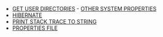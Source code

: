 * [GET USER DIRECTORIES](system/README.md) - [OTHER SYSTEM PROPERTIES](https://docs.oracle.com/javase/tutorial/essential/environment/sysprop.html)
* [HIBERNATE](hibernate/README.md)
* [PRINT STACK TRACE TO STRING](string/README.md)
* [PROPERTIES FILE](properties/README.md)
